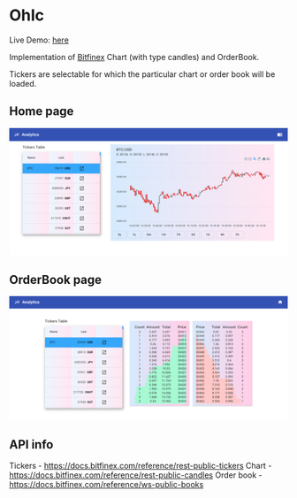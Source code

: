 # Ohlc

Live Demo: [here](https://nishith-ohlc-deqode.onrender.com/)

Implementation of [Bitfinex](https://trading.bitfinex.com/t?type=exchange) Chart (with type candles) and OrderBook.

Tickers are selectable for which the particular chart or order book will be loaded.

## Home page

![home-page](./home.PNG)

## OrderBook page

![order-book](./orderBook.PNG)

## API info

Tickers     - https://docs.bitfinex.com/reference/rest-public-tickers
Chart       - https://docs.bitfinex.com/reference/rest-public-candles
Order book  - https://docs.bitfinex.com/reference/ws-public-books
